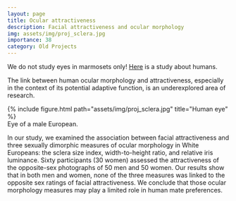 ```yaml
---
layout: page
title: Ocular attractiveness
description: Facial attractiveness and ocular morphology
img: assets/img/proj_sclera.jpg
importance: 38
category: Old Projects
---
```


We do not study eyes in marmosets only! <a href="https://journals.plos.org/plosone/article?id=10.1371/journal.pone.0284079">Here</a> is a study about humans.

The link between human ocular morphology and attractiveness, especially in the context of its potential adaptive function, is an underexplored area of research. 


<div class="row">
    <div class="col-sm mt-3 mt-md-0 d-flex justify-content-center">
        <div class="img-fluid rounded z-depth-1 align-self-center">
            {% include figure.html path="assets/img/proj_sclera.jpg" title="Human eye" %}
        </div>
    </div>
</div>
<div class="caption">
    Eye of a male European.
</div>

In our study, we examined the association between facial attractiveness and three sexually dimorphic measures of ocular morphology in White Europeans: the sclera size index, width-to-height ratio, and relative iris luminance. Sixty participants (30 women) assessed the attractiveness of the opposite-sex photographs of 50 men and 50 women. Our results show that in both men and women, none of the three measures was linked to the opposite sex ratings of facial attractiveness. We conclude that those ocular morphology measures may play a limited role in human mate preferences.
